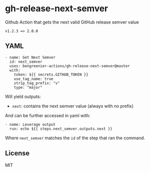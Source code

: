 # gh-release-next-semver

Github Action that gets the next valid GitHub release semver value

```
v1.2.3 => 2.0.0
```

## YAML

```
- name: Get Next Semver
  id: next_semver
  uses: bengreenier-actions/gh-release-next-semver@master
  with:
    token: ${{ secrets.GITHUB_TOKEN }}
    use_tag_name: true
    strip_tag_prefix: "v"
    type: "major"
```

Will yield outputs:

- `next`: contains the next semver value (always with no prefix)

And can be further accessed in yaml with:

```
- name: Leverage output
  run: echo ${{ steps.next_semver.outputs.next }}
```

Where `next_semver` matches the `id` of the step that ran the command.

## License

MIT
